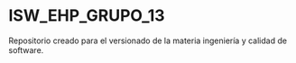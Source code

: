 # ISW_EHP_GRUPO_13
Repositorio creado para el versionado de la materia ingeniería y calidad de software. 

